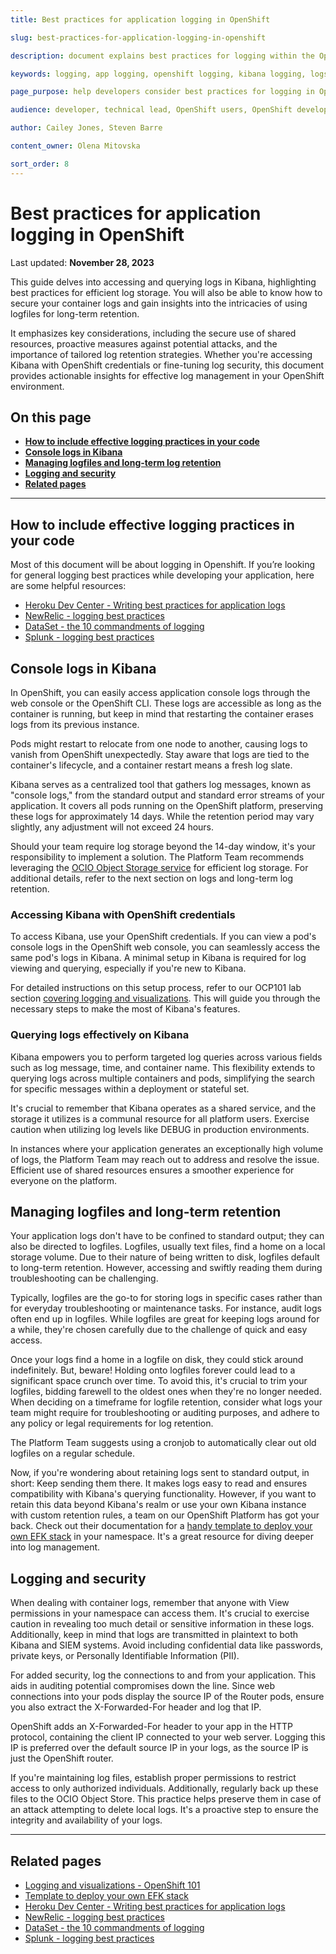 ```yaml
---
title: Best practices for application logging in OpenShift 

slug: best-practices-for-application-logging-in-openshift 

description: document explains best practices for logging within the OpenShift environment and the use of console logs in Kibana as well as log long term retention and best security practices 

keywords: logging, app logging, openshift logging, kibana logging, logs, console logs

page_purpose: help developers consider best practices for logging in OpenShift 

audience: developer, technical lead, OpenShift users, OpenShift developers

author: Cailey Jones, Steven Barre

content_owner: Olena Mitovska

sort_order: 8
---
```

# Best practices for application logging in OpenShift 
Last updated: **November 28, 2023**

This guide delves into accessing and querying logs in Kibana, highlighting best practices for efficient log storage. You will also be able to know  how to secure your container logs and gain insights into the intricacies of using logfiles for long-term retention. 

It emphasizes key considerations, including the secure use of shared resources, proactive measures against potential attacks, and the importance of tailored log retention strategies. Whether you're accessing Kibana with OpenShift credentials or fine-tuning log security, this document provides actionable insights for effective log management in your OpenShift environment.

## On this page
* **[How to include effective logging practices in your code](#how-to-include-effective-logging-practices-in-your-code)**
* **[Console logs in Kibana](#console-logs-in-kibana)**
* **[Managing logfiles and long-term log retention](#managing-logfiles-and-long-term-retention)**
* **[Logging and security](#logging-and-security)**
* **[Related pages](#related-pages)**

---
## How to include effective logging practices in your code

Most of this document will be about logging in Openshift. If you’re looking for general logging best practices while developing your application, here are some helpful resources:


* [Heroku Dev Center - Writing best practices for application logs](https://devcenter.heroku.com/articles/writing-best-practices-for-application-logs)
* [NewRelic - logging best practices](https://newrelic.com/blog/best-practices/best-log-management-practices)
* [DataSet - the 10 commandments of logging](https://www.dataset.com/blog/the-10-commandments-of-logging/)
* [Splunk - logging best practices](https://dev.splunk.com/enterprise/docs/developapps/addsupport/logging/loggingbestpractices/)


## Console logs in Kibana
In OpenShift, you can easily access application console logs through the web console or the OpenShift CLI. These logs are accessible as long as the container is running, but keep in mind that restarting the container erases logs from its previous instance.

Pods might restart to relocate from one node to another, causing logs to vanish from OpenShift unexpectedly. Stay aware that logs are tied to the container's lifecycle, and a container restart means a fresh log slate.

Kibana serves as a centralized tool that gathers log messages, known as "console logs," from the standard output and standard error streams of your application. It covers all pods running on the OpenShift platform, preserving these logs for approximately 14 days. While the retention period may vary slightly, any adjustment will not exceed 24 hours.

Should your team require log storage beyond the 14-day window, it's your responsibility to implement a solution. The Platform Team recommends leveraging the [OCIO Object Storage service](../platform-architecture-reference/platform-storage.md) for efficient log storage. For additional details, refer to the next section on logs and long-term log retention.

### Accessing Kibana with OpenShift credentials
To access Kibana, use your OpenShift credentials. If you can view a pod's console logs in the OpenShift web console, you can seamlessly access the same pod's logs in Kibana. A minimal setup in Kibana is required for log viewing and querying, especially if you're new to Kibana.

For detailed instructions on this setup process, refer to our OCP101 lab section [covering logging and visualizations](https://github.com/BCDevOps/devops-platform-workshops/blob/master/101-lab/content/12_logging_and_visualizations.md). This will guide you through the necessary steps to make the most of Kibana's features.

### Querying logs effectively on Kibana

Kibana empowers you to perform targeted log queries across various fields such as log message, time, and container name. This flexibility extends to querying logs across multiple containers and pods, simplifying the search for specific messages within a deployment or stateful set.

It's crucial to remember that Kibana operates as a shared service, and the storage it utilizes is a communal resource for all platform users. Exercise caution when utilizing log levels like DEBUG in production environments.

 In instances where your application generates an exceptionally high volume of logs, the Platform Team may reach out to address and resolve the issue. Efficient use of shared resources ensures a smoother experience for everyone on the platform.

## Managing logfiles and long-term retention

Your application logs don't have to be confined to standard output; they can also be directed to logfiles. Logfiles, usually text files, find a home on a local storage volume. Due to their nature of being written to disk, logfiles default to long-term retention. However, accessing and swiftly reading them during troubleshooting can be challenging.

Typically, logfiles are the go-to for storing logs in specific cases rather than for everyday troubleshooting or maintenance tasks. For instance, audit logs often end up in logfiles. While logfiles are great for keeping logs around for a while, they're chosen carefully due to the challenge of quick and easy access.

Once your logs find a home in a logfile on disk, they could stick around indefinitely. But, beware! Holding onto logfiles forever could lead to a significant space crunch over time. To avoid this, it's crucial to trim your logfiles, bidding farewell to the oldest ones when they're no longer needed. When deciding on a timeframe for logfile retention, consider what logs your team might require for troubleshooting or auditing purposes, and adhere to any policy or legal requirements for log retention.

The Platform Team suggests using a cronjob to automatically clear out old logfiles on a regular schedule. 

Now, if you're wondering about retaining logs sent to standard output, in short: Keep sending them there. It makes logs easy to read and ensures compatibility with Kibana's querying functionality. However, if you want to retain this data beyond Kibana's realm or use your own Kibana instance with custom retention rules, a team on our OpenShift Platform has got your back. Check out their documentation for a [handy template to deploy your own EFK stack](https://github.com/bcgov/elmsd-nodejs/tree/main/packages/openshift/templates/efk-stack) in your namespace. It's a great resource for diving deeper into log management.

## Logging and security
When dealing with container logs, remember that anyone with View permissions in your namespace can access them. It's crucial to exercise caution in revealing too much detail or sensitive information in these logs. Additionally, keep in mind that logs are transmitted in plaintext to both Kibana and SIEM systems. Avoid including confidential data like passwords, private keys, or Personally Identifiable Information (PII). 

For added security, log the connections to and from your application. This aids in auditing potential compromises down the line. Since web connections into your pods display the source IP of the Router pods, ensure you also extract the X-Forwarded-For header and log that IP. 

OpenShift adds an X-Forwarded-For header to your app in the HTTP protocol, containing the client IP connected to your web server. Logging this IP is preferred over the default source IP in your logs, as the source IP is just the OpenShift router.

If you're maintaining log files, establish proper permissions to restrict access to only authorized individuals. Additionally, regularly back up these files to the OCIO Object Store. This practice helps preserve them in case of an attack attempting to delete local logs. It's a proactive step to ensure the integrity and availability of your logs.

---
## Related pages
* [Logging and visualizations - OpenShift 101 ](https://github.com/BCDevOps/devops-platform-workshops/blob/master/101-lab/content/12_logging_and_visualizations.md)
* [Template to deploy your own EFK stack](https://github.com/bcgov/elmsd-nodejs/tree/main/packages/openshift/templates/efk-stack)
* [Heroku Dev Center - Writing best practices for application logs](https://devcenter.heroku.com/articles/writing-best-practices-for-application-logs)
* [NewRelic - logging best practices](https://newrelic.com/blog/best-practices/best-log-management-practices)
* [DataSet - the 10 commandments of logging](https://www.dataset.com/blog/the-10-commandments-of-logging/)
* [Splunk - logging best practices](https://dev.splunk.com/enterprise/docs/developapps/addsupport/logging/loggingbestpractices/)
